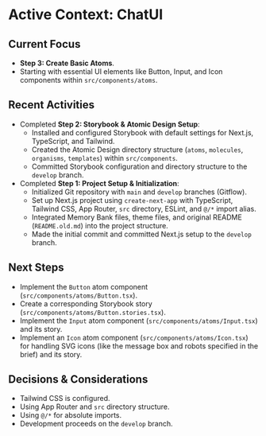 # Active Context: ChatUI

## Current Focus
- **Step 3: Create Basic Atoms**.
- Starting with essential UI elements like Button, Input, and Icon components within `src/components/atoms`.

## Recent Activities
- Completed **Step 2: Storybook & Atomic Design Setup**:
    - Installed and configured Storybook with default settings for Next.js, TypeScript, and Tailwind.
    - Created the Atomic Design directory structure (`atoms`, `molecules`, `organisms`, `templates`) within `src/components`.
    - Committed Storybook configuration and directory structure to the `develop` branch.
- Completed **Step 1: Project Setup & Initialization**:
    - Initialized Git repository with `main` and `develop` branches (Gitflow).
    - Set up Next.js project using `create-next-app` with TypeScript, Tailwind CSS, App Router, `src` directory, ESLint, and `@/*` import alias.
    - Integrated Memory Bank files, theme files, and original README (`README.old.md`) into the project structure.
    - Made the initial commit and committed Next.js setup to the `develop` branch.

## Next Steps
- Implement the `Button` atom component (`src/components/atoms/Button.tsx`).
- Create a corresponding Storybook story (`src/components/atoms/Button.stories.tsx`).
- Implement the `Input` atom component (`src/components/atoms/Input.tsx`) and its story.
- Implement an `Icon` atom component (`src/components/atoms/Icon.tsx`) for handling SVG icons (like the message box and robots specified in the brief) and its story.

## Decisions & Considerations
- Tailwind CSS is configured.
- Using App Router and `src` directory structure.
- Using `@/*` for absolute imports.
- Development proceeds on the `develop` branch. 
